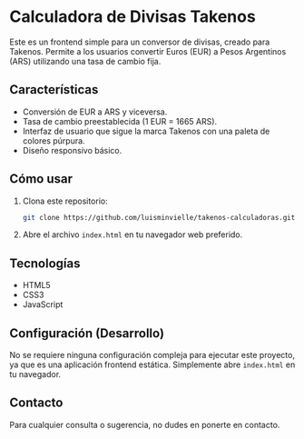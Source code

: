 # Calculadora de Divisas Takenos

Este es un frontend simple para un conversor de divisas, creado para Takenos. Permite a los usuarios convertir Euros (EUR) a Pesos Argentinos (ARS) utilizando una tasa de cambio fija.

## Características

- Conversión de EUR a ARS y viceversa.
- Tasa de cambio preestablecida (1 EUR = 1665 ARS).
- Interfaz de usuario que sigue la marca Takenos con una paleta de colores púrpura.
- Diseño responsivo básico.

## Cómo usar

1. Clona este repositorio:
   ```bash
   git clone https://github.com/luisminvielle/takenos-calculadoras.git
   ```
2. Abre el archivo `index.html` en tu navegador web preferido.

## Tecnologías

- HTML5
- CSS3
- JavaScript

## Configuración (Desarrollo)

No se requiere ninguna configuración compleja para ejecutar este proyecto, ya que es una aplicación frontend estática. Simplemente abre `index.html` en tu navegador.

## Contacto

Para cualquier consulta o sugerencia, no dudes en ponerte en contacto.
